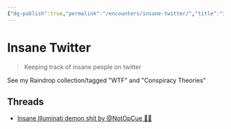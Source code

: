 ```yaml
---
{"dg-publish":true,"permalink":"/encounters/insane-twitter/","title":"Insane Twitter","tags":["📝"]}
---
```



# Insane Twitter

> Keeping track of insane people on twitter

See my Raindrop collection/tagged "WTF" and "Conspiracy Theories"

## Threads
- [Insane Illuminati demon shit by @NotOpCue 🤦‍♂️ ](https://x.com/notopcue/status/1630464506999521281?s=61&t=gyRX2W0x81b80X8f34EMoQ)

